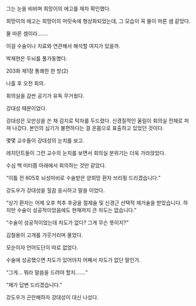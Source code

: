 그는 눈을 비비며 희망이의 에고를 재차 확인했다.

희망이의 에고는 희망이의 머릿속에 형상화되었는데, 그 모습이 꼭 물이 마른 샘 같았다.

물 마른 셈이라…….

이걸 수술이나 치료와 연관해서 해석할 여지가 있을까.

박재현은 두뇌를 풀가동했다.

203화 제1장 통쾌한 한 방(2)

나흘 후 오전 회의.

회의실을 감싼 공기가 유독 무거웠다.

강대성 때문이었다.

강대성은 오만상을 쓴 채 검지로 탁자를 두드렸다. 신경질적인 울림이 회의실 전체로 퍼져 나갔다. 본인의 심기가 불편하다는 걸 온몸으로 표출하고 있었던 것이다.

몇몇 교수들이 강대성의 눈치를 보고.

레지던트들이 그런 교수의 눈치를 보면서 회의실 분위기는 더욱 가라앉았다.

수심 백 미터쯤 아래에서 회의하는 것만 같았다.

“이틀 전 605호 뇌성마비로 수술받은 양희망 환자 브리핑 드리겠습니다.”

강도우가 강대성을 힐끔 응시하고 말을 이었다.

“상기 환자는 어제 오후 척추 후궁을 절제술 및 신경근 선택적 제거술을 받았습니다. 하지만 수술이 성공적이었음에도 현재까지 큰 차도는 없습니다.”

“수술이 성공적이었는데 차도가 없다? 그게 무슨 뜻이지?”

김철용이 고개를 갸웃거리며 물었다.

모순이자 언어도단이 따로 없었다.

수술에 성공했으면 차도가 있어야지 어째서 차도가 없단 말인가.

“그게… 뭐라 말씀을 드려야 할지…….”

“제가 답변 드리겠습니다.”

강도우가 곤란해하자 강대성이 대신 나섰다.